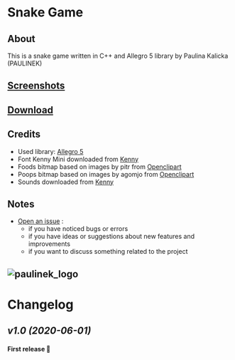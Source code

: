 ﻿# Snake Game

## About

This is a snake game written in C++ and Allegro 5 library by Paulina Kalicka (PAULINEK)

## [Screenshots](SCREENSHOTS.md)

## [Download](https://github.com/Paulinek-13/Snake-Game/releases)

## Credits

- Used library: [Allegro 5](https://liballeg.org/)
- Font Kenny Mini downloaded from [Kenny](https://kenney.nl/)
- Foods bitmap based on images by pitr from [Openclipart](https://openclipart.org/)
- Poops bitmap based on images by agomjo from [Openclipart](https://openclipart.org/)
- Sounds downloaded from [Kenny](https://kenney.nl/)

## Notes

* [Open an issue](https://github.com/Paulinek-13/Snake-Game/issues) :
  - if you have noticed bugs or errors
  - if you have ideas or suggestions about new features and improvements
  - if you want to discuss something related to the project

## ![paulinek_logo](https://raw.githubusercontent.com/Paulinek-13/Paulinek-13.github.io/master/PAULINEK.ico)

# Changelog

## _v1.0_ *(2020-06-01)* 

#### First release 👏
